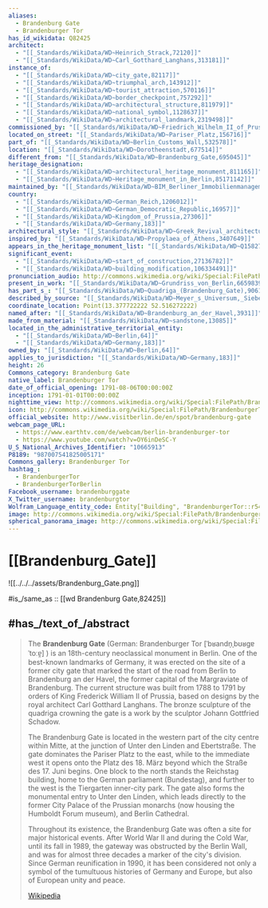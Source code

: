 ```yaml
---
aliases:
  - Brandenburg Gate
  - Brandenburger Tor
has_id_wikidata: Q82425
architect:
  - "[[_Standards/WikiData/WD~Heinrich_Strack,72120]]"
  - "[[_Standards/WikiData/WD~Carl_Gotthard_Langhans,313181]]"
instance_of:
  - "[[_Standards/WikiData/WD~city_gate,82117]]"
  - "[[_Standards/WikiData/WD~triumphal_arch,143912]]"
  - "[[_Standards/WikiData/WD~tourist_attraction,570116]]"
  - "[[_Standards/WikiData/WD~border_checkpoint,757292]]"
  - "[[_Standards/WikiData/WD~architectural_structure,811979]]"
  - "[[_Standards/WikiData/WD~national_symbol,1128637]]"
  - "[[_Standards/WikiData/WD~architectural_landmark,2319498]]"
commissioned_by: "[[_Standards/WikiData/WD~Friedrich_Wilhelm_II_of_Prussia,152229]]"
located_on_street: "[[_Standards/WikiData/WD~Pariser_Platz,156716]]"
part_of: "[[_Standards/WikiData/WD~Berlin_Customs_Wall,532578]]"
location: "[[_Standards/WikiData/WD~Dorotheenstadt,677514]]"
different_from: "[[_Standards/WikiData/WD~Brandenburg_Gate,695045]]"
heritage_designation:
  - "[[_Standards/WikiData/WD~architectural_heritage_monument,811165]]"
  - "[[_Standards/WikiData/WD~Heritage_monument_in_Berlin,85171142]]"
maintained_by: "[[_Standards/WikiData/WD~BIM_Berliner_Immobilienmanagement,821561]]"
country:
  - "[[_Standards/WikiData/WD~German_Reich,1206012]]"
  - "[[_Standards/WikiData/WD~German_Democratic_Republic,16957]]"
  - "[[_Standards/WikiData/WD~Kingdom_of_Prussia,27306]]"
  - "[[_Standards/WikiData/WD~Germany,183]]"
architectural_style: "[[_Standards/WikiData/WD~Greek_Revival_architecture,1513688]]"
inspired_by: "[[_Standards/WikiData/WD~Propylaea_of_Athens,3407649]]"
appears_in_the_heritage_monument_list: "[[_Standards/WikiData/WD~Q15827544,15827544]]"
significant_event:
  - "[[_Standards/WikiData/WD~start_of_construction,27136782]]"
  - "[[_Standards/WikiData/WD~building_modification,106334491]]"
pronunciation_audio: http://commons.wikimedia.org/wiki/Special:FilePath/De-Brandenburger%20Tor.ogg
present_in_work: "[[_Standards/WikiData/WD~Grundriss_von_Berlin,66598390]]"
has_part_s_: "[[_Standards/WikiData/WD~Quadriga_(Brandenburg_Gate),90610978]]"
described_by_source: "[[_Standards/WikiData/WD~Meyer_s_Universum,_Siebenter_Band,131314460]]"
coordinate_location: Point(13.377722222 52.516272222)
named_after: "[[_Standards/WikiData/WD~Brandenburg_an_der_Havel,3931]]"
made_from_material: "[[_Standards/WikiData/WD~sandstone,13085]]"
located_in_the_administrative_territorial_entity:
  - "[[_Standards/WikiData/WD~Berlin,64]]"
  - "[[_Standards/WikiData/WD~Germany,183]]"
owned_by: "[[_Standards/WikiData/WD~Berlin,64]]"
applies_to_jurisdiction: "[[_Standards/WikiData/WD~Germany,183]]"
height: 26
Commons_category: Brandenburg Gate
native_label: Brandenburger Tor
date_of_official_opening: 1791-08-06T00:00:00Z
inception: 1791-01-01T00:00:00Z
nighttime_view: http://commons.wikimedia.org/wiki/Special:FilePath/Brandenburg%20Gate%20%288331820462%29.jpg
icon: http://commons.wikimedia.org/wiki/Special:FilePath/BrandenburgerTorSilhouette.svg
official_website: http://www.visitberlin.de/en/spot/brandenburg-gate
webcam_page_URL:
  - https://www.earthtv.com/de/webcam/berlin-brandenburger-tor
  - https://www.youtube.com/watch?v=OY6inDeSC-Y
U_S_National_Archives_Identifier: "10665913"
P8189: "987007541825005171"
Commons_gallery: Brandenburger Tor
hashtag_:
  - BrandenburgerTor
  - BrandenburgerTorBerlin
Facebook_username: brandenburggate
X_Twitter_username: brandenburgtor
Wolfram_Language_entity_code: Entity["Building", "BrandenburgerTor::r5479"]
image: http://commons.wikimedia.org/wiki/Special:FilePath/Brandenburger%20Tor%20morgens.jpg
spherical_panorama_image: http://commons.wikimedia.org/wiki/Special:FilePath/2024-03-19%20192645%20Berlin%20Brandenburger%20Tor.jpg
---
```


# [[Brandenburg_Gate]] 

![[../../../assets/Brandenburg_Gate.png]]  

#is_/same_as :: [[wd Brandenburg Gate,82425]]

## #has_/text_of_/abstract 

> The **Brandenburg Gate** (German: Brandenburger Tor [ˈbʁandn̩ˌbʊʁɡɐ ˈtoːɐ̯] ) is an 18th-century neoclassical monument in Berlin. One of the best-known landmarks of Germany, it was erected on the site of a former city gate that marked the start of the road from Berlin to Brandenburg an der Havel, the former capital of the Margraviate of Brandenburg. The current structure was built from 1788 to 1791 by orders of King Frederick William II of Prussia, based on designs by the royal architect Carl Gotthard Langhans. The bronze sculpture of the quadriga crowning the gate is a work by the sculptor Johann Gottfried Schadow.
>
> The Brandenburg Gate is located in the western part of the city centre within Mitte, at the junction of Unter den Linden and Ebertstraße. The gate dominates the Pariser Platz to the east, while to the immediate west it opens onto the Platz des 18. März beyond which the Straße des 17. Juni begins. One block to the north stands the Reichstag building, home to the German parliament (Bundestag), and further to the west is the Tiergarten inner-city park. The gate also forms the monumental entry to Unter den Linden, which leads directly to the former City Palace of the Prussian monarchs (now housing the Humboldt Forum museum), and Berlin Cathedral.
>
> Throughout its existence, the Brandenburg Gate was often a site for major historical events. After World War II and during the Cold War, until its fall in 1989, the gateway was obstructed by the Berlin Wall, and was for almost three decades a marker of the city's division. Since German reunification in 1990, it has been considered not only a symbol of the tumultuous histories of Germany and Europe, but also of European unity and peace.
>
> [Wikipedia](https://en.wikipedia.org/wiki/Brandenburg%20Gate) 


